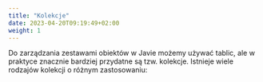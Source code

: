 ```yaml
---
title: "Kolekcje"
date: 2023-04-20T09:19:49+02:00
weight: 1
---
```


Do zarządzania zestawami obiektów w Javie możemy używać tablic, ale w praktyce znacznie bardziej przydatne są tzw.
kolekcje. Istnieje wiele rodzajów kolekcji o różnym zastosowaniu:
